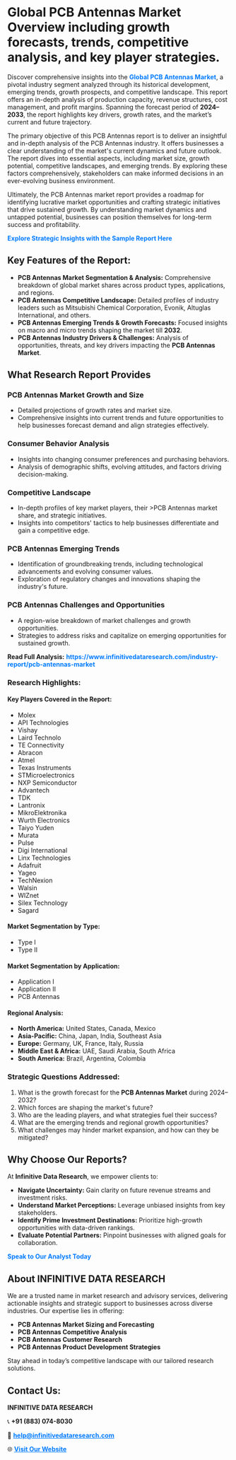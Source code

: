 <h1>Global PCB Antennas Market Overview including growth forecasts, trends, competitive analysis, and key player strategies.</h1>
<p>
Discover comprehensive insights into the 
<a href="https://www.infinitivedataresearch.com/industry-report/pcb-antennas-market" rel="dofollow" style="color: #007BFF; text-decoration: none;"><strong>Global PCB Antennas Market</strong></a>, a pivotal industry segment analyzed through its historical development, emerging trends, growth prospects, and competitive landscape. This report offers an in-depth analysis of production capacity, revenue structures, cost management, and profit margins. Spanning the forecast period of <strong>2024–2033</strong>, the report highlights key drivers, growth rates, and the market’s current and future trajectory.
</p>
<p>
The primary objective of this PCB Antennas report is to deliver an insightful and in-depth analysis of the PCB Antennas industry. It offers businesses a clear understanding of the market's current dynamics and future outlook. The report dives into essential aspects, including market size, growth potential, competitive landscapes, and emerging trends. By exploring these factors comprehensively, stakeholders can make informed decisions in an ever-evolving business environment.
</p>
<p>
Ultimately, the PCB Antennas market report provides a roadmap for identifying lucrative market opportunities and crafting strategic initiatives that drive sustained growth. By understanding market dynamics and untapped potential, businesses can position themselves for long-term success and profitability.
</p>
<p>
<a href="https://www.infinitivedataresearch.com/request-sample/reportId=111119" style="color: #007BFF; text-decoration: none;"><strong>Explore Strategic Insights with the Sample Report Here</strong></a>
</p>

<h2>Key Features of the Report:</h2>
<ul>
<li><strong>PCB Antennas Market Segmentation & Analysis:</strong> Comprehensive breakdown of global market shares across product types, applications, and regions.</li>
<li><strong>PCB Antennas Competitive Landscape:</strong> Detailed profiles of industry leaders such as Mitsubishi Chemical Corporation, Evonik, Altuglas International, and others.</li>
<li><strong>PCB Antennas Emerging Trends & Growth Forecasts:</strong> Focused insights on macro and micro trends shaping the market till <strong>2032</strong>.</li>
<li><strong>PCB Antennas Industry Drivers & Challenges:</strong> Analysis of opportunities, threats, and key drivers impacting the <strong>PCB Antennas Market</strong>.</li>
</ul>

<h2>What Research Report Provides</h2>
<h3>PCB Antennas Market Growth and Size</h3>
<ul>
<li>Detailed projections of growth rates and market size.</li>
<li>Comprehensive insights into current trends and future opportunities to help businesses forecast demand and align strategies effectively.</li>
</ul>

<h3>Consumer Behavior Analysis</h3>
<ul>
<li>Insights into changing consumer preferences and purchasing behaviors.</li>
<li>Analysis of demographic shifts, evolving attitudes, and factors driving decision-making.</li>
</ul>

<h3>Competitive Landscape</h3>
<ul>
<li>In-depth profiles of key market players, their >PCB Antennas market share, and strategic initiatives.</li>
<li>Insights into competitors' tactics to help businesses differentiate and gain a competitive edge.</li>
</ul>

<h3>PCB Antennas Emerging Trends</h3>
<ul>
<li>Identification of groundbreaking trends, including technological advancements and evolving consumer values.</li>
<li>Exploration of regulatory changes and innovations shaping the industry's future.</li>
</ul>

<h3>PCB Antennas Challenges and Opportunities</h3>
<ul>
<li>A region-wise breakdown of market challenges and growth opportunities.</li>
<li>Strategies to address risks and capitalize on emerging opportunities for sustained growth.</li>
</ul>
<p><strong>Read Full Analysis:</strong> <a href="https://www.infinitivedataresearch.com/industry-report/pcb-antennas-market" rel="dofollow" style="color: #007BFF; text-decoration: none;"><strong>https://www.infinitivedataresearch.com/industry-report/pcb-antennas-market</strong></a></p>
<h3>Research Highlights:</h3>
<h4>Key Players Covered in the Report:</h4>
<ul><li>Molex</li><li>API Technologies</li><li>Vishay</li><li>Laird Technolo</li><li>TE Connectivity</li><li>Abracon</li><li>Atmel</li><li>Texas Instruments</li><li>STMicroelectronics</li><li>NXP Semiconductor</li><li>Advantech</li><li>TDK</li><li>Lantronix</li><li>MikroElektronika</li><li>Wurth Electronics</li><li>Taiyo Yuden</li><li>Murata</li><li>Pulse</li><li>Digi International</li><li>Linx Technologies</li><li>Adafruit</li><li>Yageo</li><li>TechNexion</li><li>Walsin</li><li>WIZnet</li><li>Silex Technology</li><li>Sagard</li></ul>
<h4>Market Segmentation by Type:</h4>
<ul><li>Type I</li><li>Type II</li></ul>
<h4>Market Segmentation by Application:</h4>
<ul><li>Application I</li><li>Application II</li><li>PCB Antennas</li></ul>

<h4>Regional Analysis:</h4>
<ul>
<li><strong>North America:</strong> United States, Canada, Mexico</li>
<li><strong>Asia-Pacific:</strong> China, Japan, India, Southeast Asia</li>
<li><strong>Europe:</strong> Germany, UK, France, Italy, Russia</li>
<li><strong>Middle East & Africa:</strong> UAE, Saudi Arabia, South Africa</li>
<li><strong>South America:</strong> Brazil, Argentina, Colombia</li>
</ul>

<h3>Strategic Questions Addressed:</h3>
<ol>
<li>What is the growth forecast for the <strong>PCB Antennas Market</strong> during 2024–2032?</li>
<li>Which forces are shaping the market's future?</li>
<li>Who are the leading players, and what strategies fuel their success?</li>
<li>What are the emerging trends and regional growth opportunities?</li>
<li>What challenges may hinder market expansion, and how can they be mitigated?</li>
</ol>

<h2>Why Choose Our Reports?</h2>
<p>At <strong>Infinitive Data Research</strong>, we empower clients to:</p>
<ul>
<li><strong>Navigate Uncertainty:</strong> Gain clarity on future revenue streams and investment risks.</li>
<li><strong>Understand Market Perceptions:</strong> Leverage unbiased insights from key stakeholders.</li>
<li><strong>Identify Prime Investment Destinations:</strong> Prioritize high-growth opportunities with data-driven rankings.</li>
<li><strong>Evaluate Potential Partners:</strong> Pinpoint businesses with aligned goals for collaboration.</li>
</ul>
<p><a href="https://www.infinitivedataresearch.com/industry-report/pcb-antennas-market" rel="dofollow" style="color: #007BFF; text-decoration: none;"><strong>Speak to Our Analyst Today</strong></a></p>

<h2>About INFINITIVE DATA RESEARCH</h2>
<p>We are a trusted name in market research and advisory services, delivering actionable insights and strategic support to businesses across diverse industries. Our expertise lies in offering:</p>
<ul>
<li><strong>PCB Antennas Market Sizing and Forecasting</strong></li>
<li><strong>PCB Antennas Competitive Analysis</strong></li>
<li><strong>PCB Antennas Customer Research</strong></li>
<li><strong>PCB Antennas Product Development Strategies</strong></li>
</ul>
<p>Stay ahead in today’s competitive landscape with our tailored research solutions.</p>

<h2>Contact Us:</h2>
<p><strong>INFINITIVE DATA RESEARCH</strong></p>
<p>📞 <strong>+91 (883) 074-8030</strong></p>
<p>📧 <strong><a href="mailto:help@infinitivedataresearch.com" style="color: #007BFF;">help@infinitivedataresearch.com</a></strong></p>
<p>🌐 <strong><a href="https://www.infinitivedataresearch.com" rel="dofollow" style="color: #007BFF;">Visit Our Website</a></strong></p>